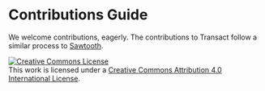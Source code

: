 Contributions Guide
===================

We welcome contributions, eagerly. The contributions to Transact 
follow a similar process to 
[Sawtooth](https://sawtooth.hyperledger.org/docs/core/releases/latest/community/contributing.html).

<a rel="license" href="http://creativecommons.org/licenses/by/4.0/">
  <img alt="Creative Commons License" 
    style="border-width:0" 
    src="https://i.creativecommons.org/l/by/4.0/88x31.png" />
</a>
  <br />This work is licensed under a 
    <a rel="license" 
      href="http://creativecommons.org/licenses/by/4.0/">Creative 
      Commons Attribution 4.0 International License</a>.